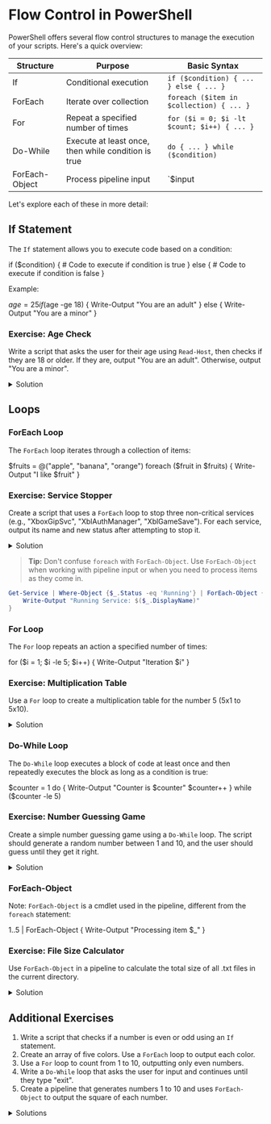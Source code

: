 # Flow Control in PowerShell

PowerShell offers several flow control structures to manage the execution of your scripts. Here's a quick overview:

| Structure | Purpose | Basic Syntax |
|-----------|---------|--------------|
| If | Conditional execution | `if ($condition) { ... } else { ... }` |
| ForEach | Iterate over collection | `foreach ($item in $collection) { ... }` |
| For | Repeat a specified number of times | `for ($i = 0; $i -lt $count; $i++) { ... }` |
| Do-While | Execute at least once, then while condition is true | `do { ... } while ($condition)` |
| ForEach-Object | Process pipeline input | `$input | ForEach-Object { ... }` |

Let's explore each of these in more detail:

## If Statement

The `If` statement allows you to execute code based on a condition:

if ($condition) {
    # Code to execute if condition is true
}
else {
    # Code to execute if condition is false
}

Example:

$age = 25
if ($age -ge 18) {
    Write-Output "You are an adult"
}
else {
    Write-Output "You are a minor"
}

### Exercise: Age Check
Write a script that asks the user for their age using `Read-Host`, then checks if they are 18 or older. If they are, output "You are an adult". Otherwise, output "You are a minor".

<details>
<summary>Solution</summary>

```powershell
$age = Read-Host "Please enter your age"
if ($age -ge 18) {
    Write-Output "You are an adult"
}
else {
    Write-Output "You are a minor"
}
````


</details>

## Loops

### ForEach Loop

The `ForEach` loop iterates through a collection of items:

$fruits = @("apple", "banana", "orange")
foreach ($fruit in $fruits) {
    Write-Output "I like $fruit"
}

### Exercise: Service Stopper
Create a script that uses a `ForEach` loop to stop three non-critical services (e.g., "XboxGipSvc", "XblAuthManager", "XblGameSave"). For each service, output its name and new status after attempting to stop it.

<details>
<summary>Solution</summary>

```powershell
$services = @("XboxGipSvc", "XblAuthManager", "XblGameSave")
foreach ($serviceName in $services) {
        Stop-Service -Name $serviceName -Force -ErrorAction Stop
        $service = Get-Service -Name $serviceName
        Write-Output "Service: $($service.DisplayName) is stopped "

}
````


</details>

> **Tip:** Don't confuse `foreach` with `ForEach-Object`. Use `ForEach-Object` when working with pipeline input or when you need to process items as they come in.

```powershell
Get-Service | Where-Object {$_.Status -eq 'Running'} | ForEach-Object { 
    Write-Output "Running Service: $($_.DisplayName)"
}
````

### For Loop

The `For` loop repeats an action a specified number of times:

for ($i = 1; $i -le 5; $i++) {
    Write-Output "Iteration $i"
}

### Exercise: Multiplication Table
Use a `For` loop to create a multiplication table for the number 5 (5x1 to 5x10).

<details>
<summary>Solution</summary>

```powershell
for ($i = 1; $i -le 10; $i++) {
    $result = 5 * $i
    Write-Output "5 x $i = $result"
}
````


</details>

### Do-While Loop

The `Do-While` loop executes a block of code at least once and then repeatedly executes the block as long as a condition is true:

$counter = 1
do {
    Write-Output "Counter is $counter"
    $counter++
} while ($counter -le 5)

### Exercise: Number Guessing Game
Create a simple number guessing game using a `Do-While` loop. The script should generate a random number between 1 and 10, and the user should guess until they get it right.

<details>
<summary>Solution</summary>

```powershell
$targetNumber = Get-Random -Minimum 1 -Maximum 11
do {
    $guess = Read-Host "Guess a number between 1 and 10"
    if ($guess -lt $targetNumber) {
        Write-Output "Too low!"
    }
    elseif ($guess -gt $targetNumber) {
        Write-Output "Too high!"
    }
} while ($guess -ne $targetNumber)
Write-Output "Correct! The number was $targetNumber."
````


</details>

### ForEach-Object

Note: `ForEach-Object` is a cmdlet used in the pipeline, different from the `foreach` statement:

1..5 | ForEach-Object { Write-Output "Processing item $_" }

### Exercise: File Size Calculator
Use `ForEach-Object` in a pipeline to calculate the total size of all .txt files in the current directory.

<details>
<summary>Solution</summary>

```powershell
$totalSize = Get-ChildItem -Filter *.txt | ForEach-Object {
    $_.Length
} | Measure-Object -Sum | Select-Object -ExpandProperty Sum

Write-Output "Total size of .txt files: $totalSize bytes"
````


</details>

## Additional Exercises

1. Write a script that checks if a number is even or odd using an `If` statement.
2. Create an array of five colors. Use a `ForEach` loop to output each color.
3. Use a `For` loop to count from 1 to 10, outputting only even numbers.
4. Write a `Do-While` loop that asks the user for input and continues until they type "exit".
5. Create a pipeline that generates numbers 1 to 10 and uses `ForEach-Object` to output the square of each number.

<details>
<summary>Solutions</summary>

```powershell
# 1. Even or Odd
$number = 7
if ($number % 2 -eq 0) {
    Write-Output "$number is even"
}
else {
    Write-Output "$number is odd"
}

# 2. Color Array
$colors = @("Red", "Blue", "Green", "Yellow", "Purple")
foreach ($color in $colors) {
    Write-Output $color
}

# 3. Even Numbers
for ($i = 1; $i -le 10; $i++) {
    if ($i % 2 -eq 0) {
        Write-Output $i
    }
}

# 4. User Input Loop
do {
    $input = Read-Host "Enter a command (type 'exit' to quit)"
    if ($input -ne "exit") {
        Write-Output "You entered: $input"
    }
} while ($input -ne "exit")

# 5. Square Numbers
1..10 | ForEach-Object { Write-Output "The square of $_ is $($_ * $_)" }
````


</details>
